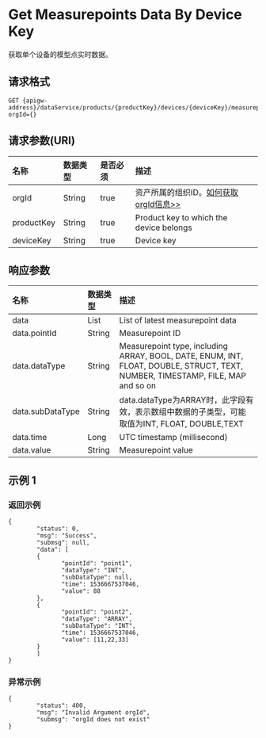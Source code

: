 # Get Measurepoints Data By Device Key

获取单个设备的模型点实时数据。

## 请求格式

```
GET {apigw-address}/dataService/products/{productKey}/devices/{deviceKey}/measurepoints/latestData?orgId={}
```

## 请求参数(URI)

| **名称**   | **数据类型** | **是否必须** | **描述**                                |
|:-----------|:-------------|:-------------|:----------------------------------------|
| orgId      | String       | true         | 资产所属的组织ID。[如何获取orgId信息>>](/docs/api/zh_CN/2.0.9/api_faqs#id-orgid-orgid)                         |
| productKey | String       | true         | Product key to which the device belongs |
| deviceKey  | String       | true         | Device key                              |


## 响应参数

| **名称**         | **数据类型**       | **描述**                                                                                                                           |
|:-----------------|:-------------------|:-----------------------------------------------------------------------------------------------------------------------------------|
| data             | List<Measurepoint> | List of latest measurepoint data                                                                                                   |
| data.pointId     | String             | Measurepoint ID                                                                                                                    |
| data.dataType    | String             | Measurepoint type, including ARRAY, BOOL,   DATE, ENUM, INT, FLOAT, DOUBLE, STRUCT, TEXT, NUMBER, TIMESTAMP, FILE, MAP   and so on |
| data.subDataType | String             | data.dataType为ARRAY时，此字段有效，表示数组中数据的子类型，可能取值为INT, FLOAT, DOUBLE,TEXT                                      |
| data.time        | Long               | UTC timestamp (millisecond)                                                                                                        |
| data.value       | String             | Measurepoint value                                                                                                                 |

## 示例 1

### 返回示例

```
{
        "status": 0,
        "msg": "Success",
        "submsg": null,
        "data": [
        {
               "pointId": "point1",
               "dataType": "INT",
               "subDataType": null,
               "time": 1536667537046,
               "value": 88
        },
        {
               "pointId": "point2",
               "dataType": "ARRAY",
               "subDataType": "INT",
               "time": 1536667537046,
               "value": [11,22,33]
        }
        ]
}
```

### 异常示例

```
{
        "status": 400,
        "msg": "Invalid Argument orgId",
        "submsg": "orgId does not exist"
}
```

